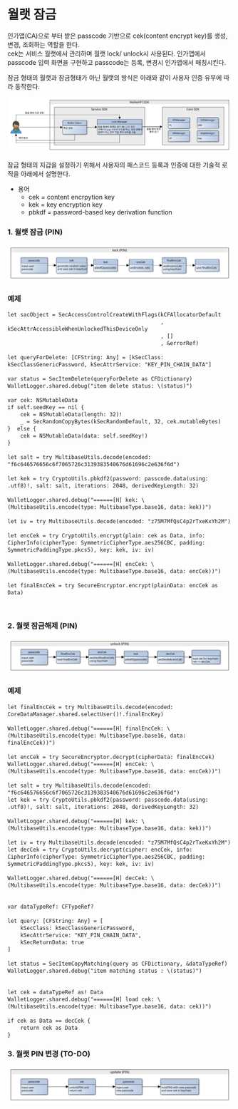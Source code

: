 <!-- 개별 문서는 향후에 병합될 수 있으므로, 목차는 사용하지 않습니다. -->

# 월랫 잠금
인가앱(CA)으로 부터 받은 passcode 기반으로 cek(content encrypt key)를 생성,변경, 조회하는 역할을 한다. 
<br>
cek는 서비스 월랫에서 관리하며 월랫 lock/ unlock시 사용된다.
인가앱에서 passcode 입력 화면을 구현하고 passcode는 등록, 변경시 인가앱에서 매칭시킨다.

잠금 형태의 월랫과 잠금형태가 아닌 월랫의 방식은 아래와 같이 사용자 인증 유무에 따라 동작한다.

![이미지 설명](./images/wallet_type_access_sdk_ko.svg)

잠금 형태의 지갑을 설정하기 위해서 사용자의 패스코드 등록과 인증에 대한 기술적 로직을 아래에서 설명한다.

* 용어
    * cek = content encrpytion key
    * kek = key encryption key
    * pbkdf = password-based key derivation function

### 1. 월랫 잠금 (PIN) 

![이미지 설명](./images/wallet_lock_policy_pin_lock_ko.svg)

### 예제
```code
let sacObject = SecAccessControlCreateWithFlags(kCFAllocatorDefault
                                                , kSecAttrAccessibleWhenUnlockedThisDeviceOnly
                                                , []
                                                , &errorRef)
        
let queryForDelete: [CFString: Any] = [kSecClass: kSecClassGenericPassword, kSecAttrService: "KEY_PIN_CHAIN_DATA"]
        
var status = SecItemDelete(queryForDelete as CFDictionary)
WalletLogger.shared.debug("item delete status: \(status)")

var cek: NSMutableData
if self.seedKey == nil {
    cek = NSMutableData(length: 32)!
    _ = SecRandomCopyBytes(kSecRandomDefault, 32, cek.mutableBytes)
}  else {
    cek = NSMutableData(data: self.seedKey!)
}

let salt = try MultibaseUtils.decode(encoded: "f6c646576656c6f7065726c3139383540676d61696c2e636f6d")
 
let kek = try CryptoUtils.pbkdf2(password: passcode.data(using: .utf8)!, salt: salt, iterations: 2048, derivedKeyLength: 32)

WalletLogger.shared.debug("======[H] kek: \(MultibaseUtils.encode(type: MultibaseType.base16, data: kek))")
        
let iv = try MultibaseUtils.decode(encoded: "z75M7MfQsC4p2rTxeKxYh2M")
        
let encCek = try CryptoUtils.encrypt(plain: cek as Data, info: CipherInfo(cipherType: SymmetricCipherType.aes256CBC, padding: SymmetricPaddingType.pkcs5), key: kek, iv: iv)

WalletLogger.shared.debug("======[H] encCek: \(MultibaseUtils.encode(type: MultibaseType.base16, data: encCek))")
        
let finalEncCek = try SecureEncryptor.encrypt(plainData: encCek as Data)
```
<br>

### 2. 월랫 잠금해제 (PIN)

![이미지 설명](./images/wallet_lock_policy_pin_unlock_ko.svg)
<br>
### 예제
```code
let finalEncCek = try MultibaseUtils.decode(encoded: CoreDataManager.shared.selectUser()!.finalEncKey)

WalletLogger.shared.debug("======[H] finalEncCek: \(MultibaseUtils.encode(type: MultibaseType.base16, data: finalEncCek))")

let encCek = try SecureEncryptor.decrypt(cipherData: finalEncCek)
WalletLogger.shared.debug("======[H] encCek: \(MultibaseUtils.encode(type: MultibaseType.base16, data: encCek))")

let salt = try MultibaseUtils.decode(encoded: "f6c646576656c6f7065726c3139383540676d61696c2e636f6d")
let kek = try CryptoUtils.pbkdf2(password: passcode.data(using: .utf8)!, salt: salt, iterations: 2048, derivedKeyLength: 32)

WalletLogger.shared.debug("======[H] kek: \(MultibaseUtils.encode(type: MultibaseType.base16, data: kek))")

let iv = try MultibaseUtils.decode(encoded: "z75M7MfQsC4p2rTxeKxYh2M")
let decCek = try CryptoUtils.decrypt(cipher: encCek, info: CipherInfo(cipherType: SymmetricCipherType.aes256CBC, padding: SymmetricPaddingType.pkcs5), key: kek, iv: iv)

WalletLogger.shared.debug("======[H] decCek: \(MultibaseUtils.encode(type: MultibaseType.base16, data: decCek))")


var dataTypeRef: CFTypeRef?

let query: [CFString: Any] = [
    kSecClass: kSecClassGenericPassword,
    kSecAttrService: "KEY_PIN_CHAIN_DATA",
    kSecReturnData: true
]

let status = SecItemCopyMatching(query as CFDictionary, &dataTypeRef)
WalletLogger.shared.debug("item matching status : \(status)")


let cek = dataTypeRef as! Data
WalletLogger.shared.debug("======[H] load cek: \(MultibaseUtils.encode(type: MultibaseType.base16, data: cek))")

if cek as Data == decCek {
    return cek as Data
}
```



### 3. 월랫 PIN 변경 (TO-DO)

![이미지 설명](./images/wallet_lock_policy_pin_update_ko.svg)



